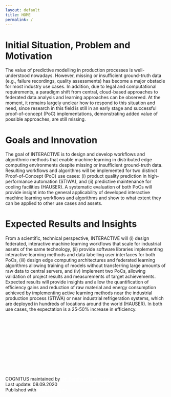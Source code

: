```yaml
---
layout: default
title: HOME
permalink: /
---
```


# Initial Situation, Problem and Motivation 
The value of predictive modelling in production processes is well-understood nowadays. However, missing or insufficient ground-truth data (e.g., failure recordings, quality assessments) has become a major obstacle for most industry use cases. In addition, due to legal and computational requirements, a paradigm shift from central, cloud-based approaches to federated data analysis and learning approaches can be observed. At the moment, it remains largely unclear how to respond to this situation and need, since research in this field is still in an early stage and successful proof-of-concept (PoC) implementations, demonstrating added value of possible approaches, are still missing. 

# Goals and Innovation
The goal of INTERACTIVE is to design and develop workflows and algorithmic methods that enable machine learning in distributed edge computing environments despite missing or insufficient ground-truth data. Resulting workflows and algorithms will be implemented for two distinct Proof-of-Concept (PoC) use cases: (i) product quality prediction in high-performance automation (STIWA), and (ii) predictive maintenance for cooling facilities (HAUSER). A systematic evaluation of both PoCs will provide insight into the general applicability of developed interactive machine learning workflows and algorithms and show to what extent they can be applied to other use cases and assets. 

# Expected Results and Insights
From a scientific, technical perspective, INTERACTIVE will (i) design federated, interactive machine learning workflows that scale for industrial assets of the same technology, (ii) provide software libraries implementing interactive learning methods and data labelling user interfaces for both PoCs, (iii) design edge computing architectures and federated learning algorithms allowing training of models without transferring large amounts of raw data to central servers, and (iv) implement two PoCs, allowing validation of project results and measurements of target achievements. Expected results will provide insights and allow the quantification of efficiency gains and reduction of raw material and energy consumption achieved by implementing active learning methods near the industrial production process (STIWA) or near industrial refrigeration systems, which are deployed in hundreds of locations around the world (HAUSER). In both use cases, the expectation is a 25-50% increase in efficiency. 




<div class="flex xs12" style="margin-left: 0px; margin-right: 80px; margin-bottom: 20px; margin-top: 200px;"> COGNITUS maintained by <a href="https://github.com/behas" style="color: white;">Dr. Bernhard Haslhofer</a><br> Last update: 08.09.2020 <br> Published with <a href="https://pages.github.com/" style="color: white;">GitHub Pages</a></div>
